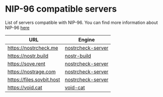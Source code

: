 # NIP-96 compatible servers
List of servers compatible with NIP-96. You can find more information about NIP-96 [here](https://github.com/nostr-protocol/nips/blob/master/96.md
)

|URL|Engine|
|---|---|
|https://nostrcheck.me|[nostrcheck-server](https://github.com/quentintaranpino/nostrcheck-api-ts)|
|https://nostr.build| [nostr-build](https://github.com/nostrbuild/nostr.build) |
|https://sove.rent|[nostrcheck-server](https://github.com/quentintaranpino/nostrcheck-api-ts)|
|https://nostrage.com|[nostrcheck-server](https://github.com/quentintaranpino/nostrcheck-api-ts)|
|https://files.sovbit.host|[nostrcheck-server](https://github.com/quentintaranpino/nostrcheck-api-ts)|
|https://void.cat|[void-cat](https:/void.cat)|
